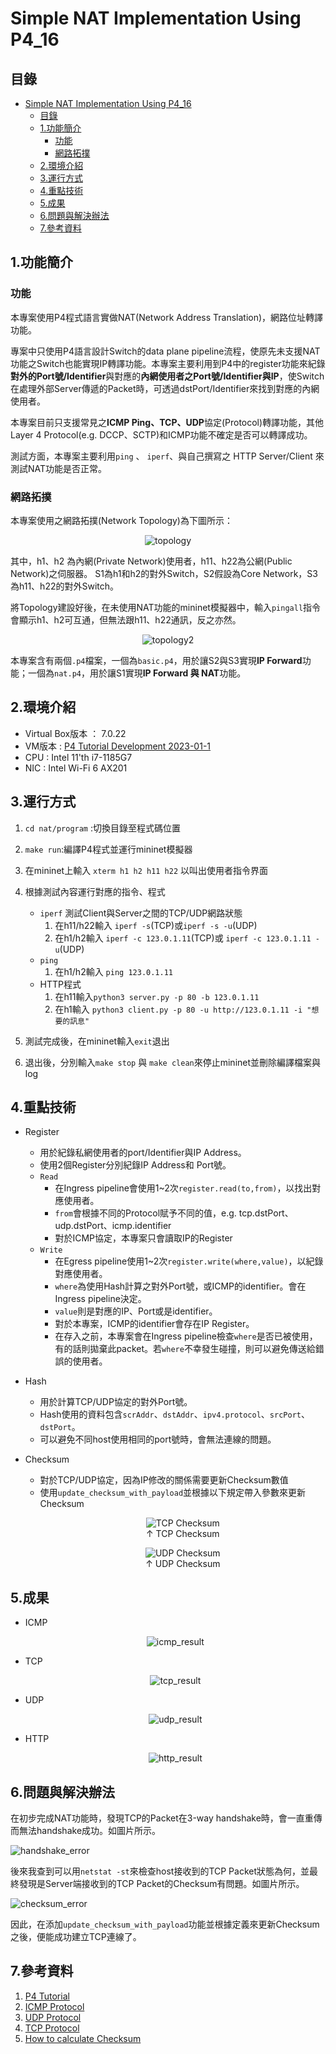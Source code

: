 [comment]: # (SPDX-License-Identifier:  Apache-2.0)

# Simple NAT Implementation Using P4_16

## 目錄

- [Simple NAT Implementation Using P4\_16](#simple-nat-implementation-using-p4_16)
  - [目錄](#目錄)
  - [1.功能簡介](#1功能簡介)
    - [功能](#功能)
    - [網路拓撲](#網路拓撲)
  - [2.環境介紹](#2環境介紹)
  - [3.運行方式](#3運行方式)
  - [4.重點技術](#4重點技術)
  - [5.成果](#5成果)
  - [6.問題與解決辦法](#6問題與解決辦法)
  - [7.參考資料](#7參考資料)

## 1.功能簡介

### 功能

本專案使用P4程式語言實做NAT(Network Address Translation)，網路位址轉譯功能。

專案中只使用P4語言設計Switch的data plane pipeline流程，使原先未支援NAT功能之Switch也能實現IP轉譯功能。本專案主要利用到P4中的register功能來紀錄**對外的Port號/Identifier**與對應的**內網使用者之Port號/Identifier與IP**，使Switch在處理外部Server傳遞的Packet時，可透過dstPort/Identifier來找到對應的內網使用者。

本專案目前只支援常見之**ICMP Ping、TCP、UDP**協定(Protocol)轉譯功能，其他Layer 4 Protocol(e.g. DCCP、SCTP)和ICMP功能不確定是否可以轉譯成功。

測試方面，本專案主要利用`ping` 、 `iperf`、與自己撰寫之 HTTP Server/Client 來測試NAT功能是否正常。

### 網路拓撲

本專案使用之網路拓撲(Network Topology)為下圖所示：

<p align="center">
    <img src = "./doc/topology.jpg" alt = "topology">
</p>

其中，h1、h2 為內網(Private Network)使用者，h11、h22為公網(Public Network)之伺服器。
S1為h1和h2的對外Switch，S2假設為Core Network，S3為h11、h22的對外Switch。

將Topology建設好後，在未使用NAT功能的mininet模擬器中，輸入`pingall`指令會顯示h1、h2可互通，但無法跟h11、h22通訊，反之亦然。

<p align="center">
    <img src="doc\topology_fin_2025-05-06.png" alt="topology2">
</p>

本專案含有兩個`.p4`檔案，一個為`basic.p4`，用於讓S2與S3實現**IP Forward**功能；一個為`nat.p4`，用於讓S1實現**IP Forward 與 NAT**功能。

## 2.環境介紹

- Virtual Box版本 ： 7.0.22
- VM版本          :  [P4 Tutorial Development 2023-01-1](https://drive.google.com/file/d/1uy5g0lHr1Cb0f9F-d5ujv44nZJepvI8S/view?usp=share_link)
- CPU             : Intel 11'th i7-1185G7
- NIC             : Intel Wi-Fi 6 AX201

## 3.運行方式

1. `cd nat/program` :切換目錄至程式碼位置
2. `make run`:編譯P4程式並運行mininet模擬器
3. 在mininet上輸入 `xterm h1 h2 h11 h22` 以叫出使用者指令界面
4. 根據測試內容運行對應的指令、程式
   - `iperf` 測試Client與Server之間的TCP/UDP網路狀態
      1. 在h11/h22輸入 `iperf -s`(TCP)或`iperf -s -u`(UDP)
      2. 在h1/h2輸入 `iperf -c 123.0.1.11`(TCP)或 `iperf -c 123.0.1.11 -u`(UDP)
   - `ping` 
      1. 在h1/h2輸入 `ping 123.0.1.11`
   - HTTP程式
      1. 在h11輸入`python3 server.py -p 80 -b 123.0.1.11`
      2. 在h1輸入 `python3 client.py -p 80 -u http://123.0.1.11 -i "想要的訊息"`

5. 測試完成後，在mininet輸入`exit`退出
6. 退出後，分別輸入`make stop` 與 `make clean`來停止mininet並刪除編譯檔案與log

## 4.重點技術

- Register
  - 用於紀錄私網使用者的port/Identifier與IP Address。
  - 使用2個Register分別紀錄IP Address和 Port號。
  - `Read`
    - 在Ingress pipeline會使用1~2次`register.read(to,from)`，以找出對應使用者。
    - `from`會根據不同的Protocol賦予不同的值，e.g. tcp.dstPort、udp.dstPort、icmp.identifier
    - 對於ICMP協定，本專案只會讀取IP的Register
  - `Write`
    - 在Egress pipeline使用1~2次`register.write(where,value)`，以紀錄對應使用者。
    - `where`為使用Hash計算之對外Port號，或ICMP的identifier。會在Ingress pipeline決定。
    - `value`則是對應的IP、Port或是identifier。
    - 對於本專案，ICMP的identifier會存在IP Register。
    - 在存入之前，本專案會在Ingress pipeline檢查`where`是否已被使用，有的話則拋棄此packet。若`where`不幸發生碰撞，則可以避免傳送給錯誤的使用者。
- Hash
  - 用於計算TCP/UDP協定的對外Port號。
  - Hash使用的資料包含`scrAddr`、`dstAddr`、`ipv4.protocol`、`srcPort`、`dstPort`。
  - 可以避免不同host使用相同的port號時，會無法連線的問題。
  
- Checksum
  - 對於TCP/UDP協定，因為IP修改的關係需要更新Checksum數值
  - 使用`update_checksum_with_payload`並根據以下規定帶入參數來更新Checksum
    <p align="center">
        <img src="doc\tcp_checksum.png" alt="TCP Checksum"><br>
        ↑ TCP Checksum
    </p>
    <p align="center">
        <img src="doc\udp_checksum.png" alt="UDP Checksum"><br>
        ↑ UDP Checksum
    </p>

## 5.成果

- ICMP

    <p align="center">
        <img src="doc\result\icmp_result.png" alt="icmp_result">
    </p>
- TCP
  
    <p align="center">
        <img src="doc\result\tcp_result.png" alt="tcp_result">
    </p>
- UDP

    <p align="center">
        <img src="doc\result\udp_result.png" alt="udp_result">
    </p>

- HTTP

    <p align="center">
        <img src="doc\result\http_result.png" alt="http_result">
    </p>

## 6.問題與解決辦法

在初步完成NAT功能時，發現TCP的Packet在3-way handshake時，會一直重傳而無法handshake成功。如圖片所示。

![handshake_error](doc/ip_in_egress.png)

後來我查到可以用`netstat -st`來檢查host接收到的TCP Packet狀態為何，並最終發現是Server端接收到的TCP Packet的Checksum有問題。如圖片所示。

![checksum_error](doc/check_error.png)

因此，在添加`update_checksum_with_payload`功能並根據定義來更新Checksum之後，便能成功建立TCP連線了。

## 7.參考資料

1. [P4 Tutorial](https://github.com/p4lang/tutorials/tree/master)
2. [ICMP Protocol](https://www.rfc-editor.org/rfc/rfc792)
3. [UDP Protocol](https://www.rfc-editor.org/rfc/rfc768)
4. [TCP Protocol](https://www.rfc-editor.org/rfc/rfc793)
5. [How to calculate Checksum](https://forum.p4.org/t/checksum-calculation-when-adding-payload-to-syn-packet/96/4)